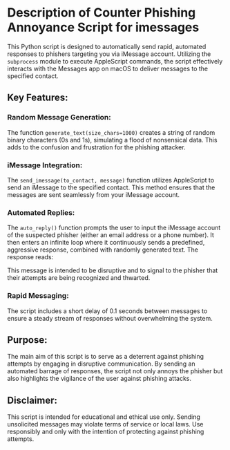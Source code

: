 # Description of Counter Phishing Annoyance Script for imessages

This Python script is designed to automatically send rapid, automated responses to phishers targeting you via iMessage account. Utilizing the `subprocess` module to execute AppleScript commands, the script effectively interacts with the Messages app on macOS to deliver messages to the specified contact.

## Key Features:

### Random Message Generation:
The function `generate_text(size_chars=1000)` creates a string of random binary characters (0s and 1s), simulating a flood of nonsensical data. This adds to the confusion and frustration for the phishing attacker.

### iMessage Integration:
The `send_imessage(to_contact, message)` function utilizes AppleScript to send an iMessage to the specified contact. This method ensures that the messages are sent seamlessly from your iMessage account.

### Automated Replies:
The `auto_reply()` function prompts the user to input the iMessage account of the suspected phisher (either an email address or a phone number). It then enters an infinite loop where it continuously sends a predefined, aggressive response, combined with randomly generated text. The response reads:

This message is intended to be disruptive and to signal to the phisher that their attempts are being recognized and thwarted.

### Rapid Messaging:
The script includes a short delay of 0.1 seconds between messages to ensure a steady stream of responses without overwhelming the system.

## Purpose:
The main aim of this script is to serve as a deterrent against phishing attempts by engaging in disruptive communication. By sending an automated barrage of responses, the script not only annoys the phisher but also highlights the vigilance of the user against phishing attacks.

## Disclaimer:
This script is intended for educational and ethical use only. Sending unsolicited messages may violate terms of service or local laws. Use responsibly and only with the intention of protecting against phishing attempts.
